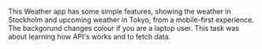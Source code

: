 This Weather app has some simple features, showing the weather in Stockholm and upcoming weather in Tokyo, from a mobile-first experience. The backgorund changes colour if you are a laptop user. 
This task was about learning how API's works and to fetch data. 
